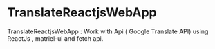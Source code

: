 # TranslateReactjsWebApp
TranslateReactjsWebApp : Work with Api ( Google Translate API) using ReactJs , matriel-ui and fetch api. 
